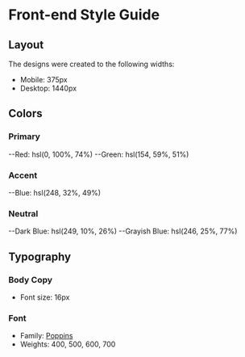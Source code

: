 # Front-end Style Guide

## Layout

The designs were created to the following widths:

- Mobile: 375px
- Desktop: 1440px

## Colors

### Primary

--Red: hsl(0, 100%, 74%)
--Green: hsl(154, 59%, 51%)

### Accent

--Blue: hsl(248, 32%, 49%)

### Neutral

--Dark Blue: hsl(249, 10%, 26%)
--Grayish Blue: hsl(246, 25%, 77%)

## Typography

### Body Copy

- Font size: 16px

### Font

- Family: [Poppins](https://fonts.google.com/specimen/Poppins)
- Weights: 400, 500, 600, 700
